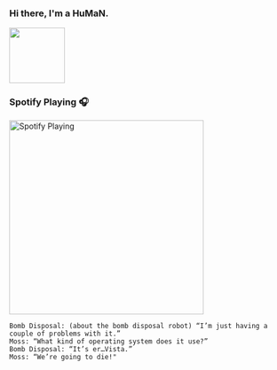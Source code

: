 ### Hi there, I'm a HuMaN.

 <img src="https://raw.githubusercontent.com/MartinHeinz/MartinHeinz/master/wave.gif" width="100px">
 
### Spotify Playing 🎧

 [<img src="https://spotify-now-playing-4.vercel.app/api/spotify" alt="Spotify Playing" width="350" />](https://open.spotify.com/user/ricardodematos)


>
    Bomb Disposal: (about the bomb disposal robot) “I’m just having a couple of problems with it.”
    Moss: “What kind of operating system does it use?”
    Bomb Disposal: “It’s er…Vista.”
    Moss: “We’re going to die!"
